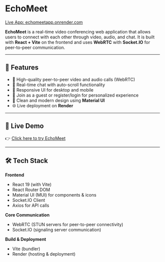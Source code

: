 # EchoMeet

[Live App: echomeetapp.onrender.com](https://echomeetapp.onrender.com)

**EchoMeet** is a real-time video conferencing web application that allows users to connect with each other through video, audio, and chat. It is built with **React + Vite** on the frontend and uses **WebRTC** with **Socket.IO** for peer-to-peer communication.

---

## 🚀 Features

- 🎥 High-quality peer-to-peer video and audio calls (WebRTC)  
- 💬 Real-time chat with auto-scroll functionality  
- 📱 Responsive UI for desktop and mobile  
- 🔑 Join as a guest or register/login for personalized experience  
- 🎨 Clean and modern design using **Material UI**  
- 🌐 Live deployment on **Render**  

---

## 🔗 Live Demo

👉 [Click here to try EchoMeet](https://echomeetapp.onrender.com)

---

## 🛠️ Tech Stack

**Frontend**
- React 19 (with Vite)
- React Router DOM
- Material UI (MUI) for components & icons
- Socket.IO Client
- Axios for API calls

**Core Communication**
- WebRTC (STUN servers for peer-to-peer connectivity)
- Socket.IO (signaling server communication)

**Build & Deployment**
- Vite (bundler)
- Render (hosting & deployment)

